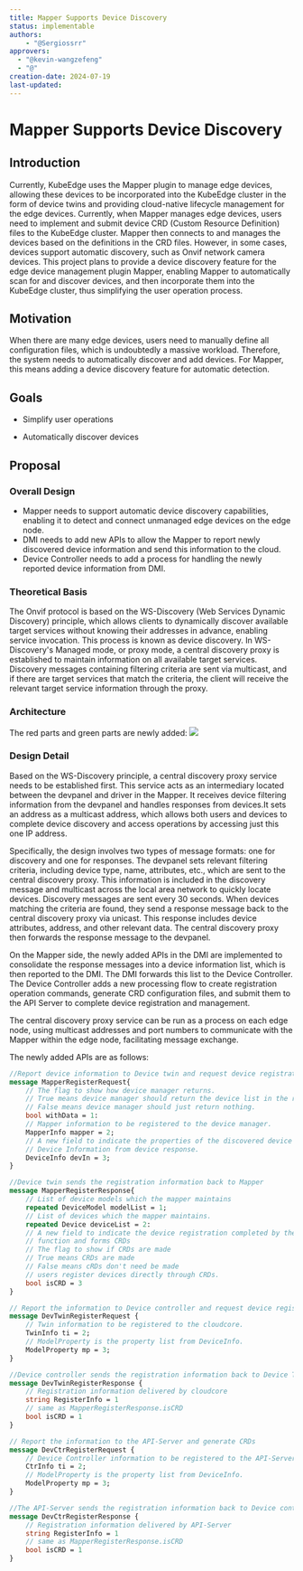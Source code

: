 ```yaml
---
title: Mapper Supports Device Discovery
status: implementable
authors:
    - "@Sergiossrr"
approvers:
  - "@kevin-wangzefeng"
  - "@"
creation-date: 2024-07-19
last-updated: 
---
```


# Mapper Supports Device Discovery
## Introduction

Currently, KubeEdge uses the Mapper plugin to manage edge devices, allowing these devices to be incorporated into the KubeEdge cluster in the form of device twins and providing cloud-native lifecycle management for the edge devices. Currently, when Mapper manages edge devices, users need to implement and submit device CRD (Custom Resource Definition) files to the KubeEdge cluster. Mapper then connects to and manages the devices based on the definitions in the CRD files. However, in some cases, devices support automatic discovery, such as Onvif network camera devices. This project plans to provide a device discovery feature for the edge device management plugin Mapper, enabling Mapper to automatically scan for and discover devices, and then incorporate them into the KubeEdge cluster, thus simplifying the user operation process.


## Motivation
When there are many edge devices, users need to manually define all configuration files, which is undoubtedly a massive workload. Therefore, the system needs to automatically discover and add devices. For Mapper, this means adding a device discovery feature for automatic detection.

## Goals
* Simplify user operations

* Automatically discover devices


## Proposal
### Overall Design

- Mapper needs to support automatic device discovery capabilities, enabling it to detect and connect unmanaged edge devices on the edge node.
- DMI needs to add new APIs to allow the Mapper to report newly discovered device information and send this information to the cloud.
- Device Controller needs to add a process for handling the newly reported device information from DMI.

### Theoretical Basis

The Onvif protocol is based on the WS-Discovery (Web Services Dynamic Discovery) principle, which allows clients to dynamically discover available target services without knowing their addresses in advance, enabling service invocation. This process is known as device discovery. In WS-Discovery's Managed mode, or proxy mode, a central discovery proxy is established to maintain information on all available target services. Discovery messages containing filtering criteria are sent via multicast, and if there are target services that match the criteria, the client will receive the relevant target service information through the proxy.

### Architecture

The red parts and green parts are newly added:
<img src="C:/Users/sr/Desktop/images/Central_Discovery_proxy_architecture.png">

### **Design Detail**

Based on the WS-Discovery principle, a central discovery proxy service needs to be established first. This service acts as an intermediary located between the devpanel and driver in the Mapper. It receives device filtering information from the devpanel and handles responses from devices.It sets an address as a multicast address, which allows both users and devices to complete device discovery and access operations by accessing just this one IP address.

Specifically, the design involves two types of message formats: one for discovery and one for responses. The devpanel sets relevant filtering criteria, including device type, name, attributes, etc., which are sent to the central discovery proxy. This information is included in the discovery message and multicast across the local area network to quickly locate devices. Discovery messages are sent every 30 seconds. When devices matching the criteria are found, they send a response message back to the central discovery proxy via unicast. This response includes device attributes, address, and other relevant data. The central discovery proxy then forwards the response message to the devpanel.

On the Mapper side, the newly added APIs in the DMI are implemented to consolidate the response messages into a device information list, which is then reported to the DMI. The DMI forwards this list to the Device Controller. The Device Controller adds a new processing flow to create registration operation commands, generate CRD configuration files, and submit them to the API Server to complete device registration and management.

The central discovery proxy service can be run as a process on each edge node, using multicast addresses and port numbers to communicate with the Mapper within the edge node, facilitating message exchange.

The newly added APIs are as follows:

```protobuf
//Report device information to Device twin and request device registration.
message MapperRegisterRequest{
	// The flag to show how device manager returns.
	// True means device manager should return the device list in the response.
	// False means device manager should just return nothing.
	bool withData = 1:
	// Mapper information to be registered to the device manager.
	MapperInfo mapper = 2;
	// A new field to indicate the properties of the discovered device
	// Device Information from device response.
	DeviceInfo devIn = 3;
}

//Device twin sends the registration information back to Mapper
message MapperRegisterResponse{
	// List of device models which the mapper maintains
	repeated DeviceModel modelList = 1;
	// List of devices which the mapper maintains.
	repeated Device deviceList = 2:
	// A new field to indicate the device registration completed by the automatic device discovery
	// function and forms CRDs
	// The flag to show if CRDs are made
	// True means CRDs are made
	// False means cRDs don't need be made
	// users register devices directly through CRDs.
	bool isCRD = 3
}

// Report the information to Device controller and request device registration
message DevTwinRegisterRequest {
	// Twin information to be registered to the cloudcore.
	TwinInfo ti = 2;
	// ModelProperty is the property list from DeviceInfo.
	ModelProperty mp = 3;
}

//Device controller sends the registration information back to Device Twin
message DevTwinRegisterResponse {
	// Registration information delivered by cloudcore
	string RegisterInfo = 1
	// same as MapperRegisterResponse.isCRD
	bool isCRD = 1
}

// Report the information to the API-Server and generate CRDs
message DevCtrRegisterRequest {
	// Device Controller information to be registered to the API-Server.
	CtrInfo ti = 2;
	// ModelProperty is the property list from DeviceInfo.
	ModelProperty mp = 3;
}

//The API-Server sends the registration information back to Device controller
message DevCtrRegisterResponse {
	// Registration information delivered by API-Server
	string RegisterInfo = 1
	// same as MapperRegisterResponse.isCRD
	bool isCRD = 1
}
```



